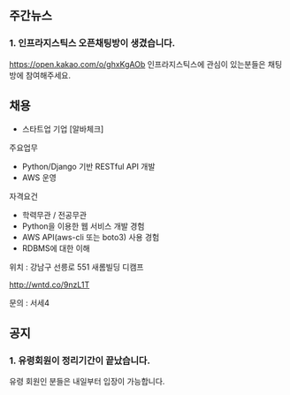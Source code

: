 ## 주간뉴스

### 1. 인프라지스틱스 오픈채팅방이 생겼습니다.
https://open.kakao.com/o/ghxKgAOb 인프라지스틱스에 관심이 있는분들은 채팅방에 참여해주세요.

## 채용
* 스타트업 기업 [알바체크]

주요업무
- Python/Django 기반 RESTful API 개발
- AWS 운영

자격요건
- 학력무관 / 전공무관
- Python을 이용한 웹 서비스 개발 경험
- AWS API(aws-cli 또는 boto3) 사용 경험
- RDBMS에 대한 이해

위치 : 강남구 선릉로 551 새롬빌딩 디캠프

http://wntd.co/9nzL1T

문의 : 서세4

## 공지 

### 1. 유령회원이 정리기간이 끝났습니다.
유령 회원인 분들은 내일부터 입장이 가능합니다.
